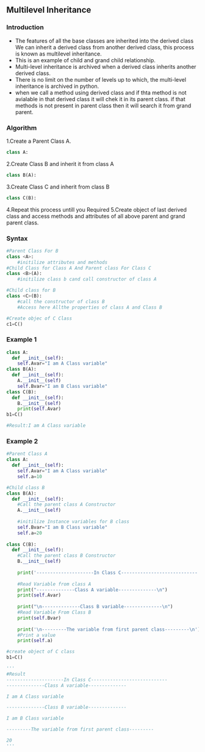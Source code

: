 ## Multilevel Inheritance

### Introduction

- The features of all the base classes are inherited into the derived class We can inherit a derived class from another derived class, this process is known as multilevel inheritance.
- This is an example of child and grand child relationship.
- Multi-level inheritance is archived when a derived class inherits another derived class. 
- There is no limit on the number of levels up to which, the multi-level inheritance is archived in python.
- when we call a method using derived class and if thta method is not avialable in that derived class it will chek it in its parent class. if that methods is not present in parent class then it will search it from grand parent.


### Algorithm

1.Create a Parent Class A.
```python
class A:
```
2.Create Class B and inherit it from class A
```python
class B(A):
```
3.Create Class C and inherit from class B
```python
class C(B):
```
4.Repeat this process untill you Required
5.Create object of last derived class and access methods and attributes of all above parent and grand parent class.

### Syntax
```python
#Parent Class For B
class <A>:
	#initilize attributes and methods
#Child Class for Class A And Parent class For Class C
class <B>(A):
	#initilize class b cand call constructor of class A

#Child class for B
class <C>(B):
	#call the constructor of class B
	#Access here Allthe properties of class A and Class B

#Create objec of C Class
c1=C()
```

### Example 1
```python
class A:
  def __init__(self):
    self.Avar="I am A Class variable"
class B(A):
  def __init__(self):
    A.__init__(self)
    self.Bvar="I am B Class variable"
class C(B):
  def __init__(self):
    B.__init__(self)
    print(self.Avar)
b1=C()

#Result:I am A Class variable
```

### Example 2
```python
#Parent Class A
class A:
  def __init__(self):
    self.Avar="I am A Class variable"
    self.a=10

#Child class B
class B(A):
  def __init__(self):
    #Call the parent class A Constructor
    A.__init__(self)
    
    #initilize Instance variables for B class
    self.Bvar="I am B Class variable"
    self.a=20
    
class C(B):
  def __init__(self):
    #Call the parent class B Constructor
    B.__init__(self)
    
    print('---------------------In Class C----------------------------')
    
    #Read Variable from class A
    print("--------------Class A variable--------------\n")
    print(self.Avar)
  
    print("\n--------------Class B variable--------------\n")
    #Read Variable From Class B
    print(self.Bvar)
    
    print('\n---------The variable from first parent class---------\n')
    #Print a value
    print(self.a)

#create object of C class
b1=C()

'''
#Result
---------------------In Class C----------------------------
--------------Class A variable--------------

I am A Class variable

--------------Class B variable--------------

I am B Class variable

---------The variable from first parent class---------

20
'''
```
